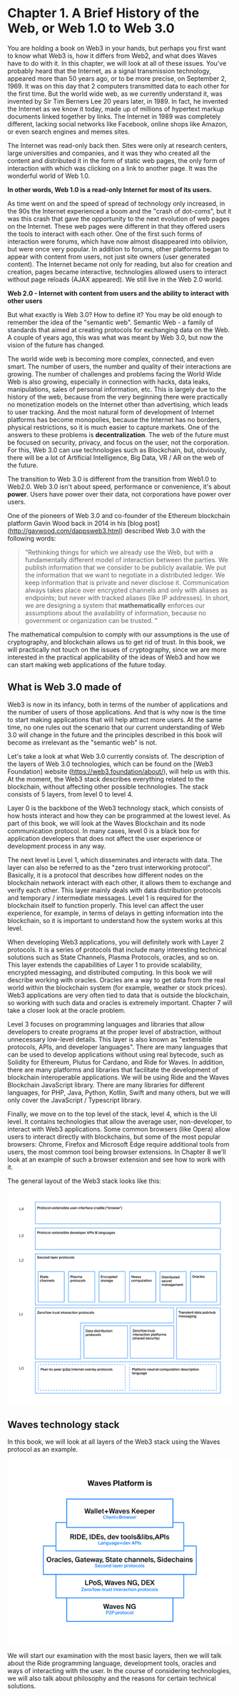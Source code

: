 # Chapter 1. A Brief History of the Web, or Web 1.0 to Web 3.0

You are holding a book on Web3 in your hands, but perhaps you first want to know what Web3 is, how it differs from Web2, and what does Waves have to do with it. In this chapter, we will look at all of these issues.
You've probably heard that the Internet, as a signal transmission technology, appeared more than 50 years ago, or to be more precise, on September 2, 1969. It was on this day that 2 computers transmitted data to each other for the first time. But the world wide web, as we currently understand it, was invented by Sir Tim Berners Lee 20 years later, in 1989. In fact, he invented the Internet as we know it today, made up of millions of hypertext markup documents linked together by links. The Internet in 1989 was completely different, lacking social networks like Facebook, online shops like Amazon, or even search engines and memes sites.

The Internet was read-only back then. Sites were only at research centers, large universities and companies, and it was they who created all the content and distributed it in the form of static web pages, the only form of interaction with which was clicking on a link to another page. It was the wonderful world of Web 1.0.

**In other words, Web 1.0 is a read-only Internet for most of its users.**

As time went on and the speed of spread of technology only increased, in the 90s the Internet experienced a boom and the "crash of dot-coms", but it was this crash that gave the opportunity to the next evolution of web pages on the Internet. These web pages were different in that they offered users the tools to interact with each other. One of the first such forms of interaction were forums, which have now almost disappeared into oblivion, but were once very popular. In addition to forums, other platforms began to appear with content from users, not just site owners (user generated content). The Internet became not only for reading, but also for creation and creation, pages became interactive, technologies allowed users to interact without page reloads (AJAX appeared). We still live in the Web 2.0 world.

**Web 2.0 - Internet with content from users and the ability to interact with other users**

But what exactly is Web 3.0? How to define it? You may be old enough to remember the idea of ​​the "semantic web". Semantic Web - a family of standards that aimed at creating protocols for exchanging data on the Web. A couple of years ago, this was what was meant by Web 3.0, but now the vision of the future has changed.

The world wide web is becoming more complex, connected, and even smart. The number of users, the number and quality of their interactions are growing. The number of challenges and problems facing the World Wide Web is also growing, especially in connection with hacks, data leaks, manipulations, sales of personal information, etc. This is largely due to the history of the web, because from the very beginning there were practically no monetization models on the Internet other than advertising, which leads to user tracking. And the most natural form of development of Internet platforms has become monopolies, because the Internet has no borders, physical restrictions, so it is much easier to capture markets. One of the answers to these problems is **decentralization**. The web of the future must be focused on security, privacy, and focus on the user, not the corporation. For this, Web 3.0 can use technologies such as Blockchain, but, obviously, there will be a lot of Artificial Intelligence, Big Data, VR / AR on the web of the future.

The transition to Web 3.0 is different from the transition from Web1.0 to Web2.0. Web 3.0 isn't about speed, performance or convenience, it's about **power**. Users have power over their data, not corporations have power over users.

One of the pioneers of Web 3.0 and co-founder of the Ethereum blockchain platform Gavin Wood back in 2014 in his [blog post] (http://gavwood.com/dappsweb3.html) described Web 3.0 with the following words:

> “Rethinking things for which we already use the Web, but with a fundamentally different model of interaction between the parties. We publish information that we consider to be publicly available. We put the information that we want to negotiate in a distributed ledger. We keep information that is private and never disclose it. Communication always takes place over encrypted channels and only with aliases as endpoints; but never with tracked aliases (like IP addresses). In short, we are designing a system that **mathematically** enforces our assumptions about the availability of information, because no government or organization can be trusted. "

The mathematical compulsion to comply with our assumptions is the use of cryptography, and blockchain allows us to get rid of trust. In this book, we will practically not touch on the issues of cryptography, since we are more interested in the practical applicability of the ideas of Web3 and how we can start making web applications of the future today.

## What is Web 3.0 made of

Web3 is now in its infancy, both in terms of the number of applications and the number of users of those applications. And that is why now is the time to start making applications that will help attract more users. At the same time, no one rules out the scenario that our current understanding of Web 3.0 will change in the future and the principles described in this book will become as irrelevant as the "semantic web" is not.

Let's take a look at what Web 3.0 currently consists of. The description of the layers of Web 3.0 technologies, which can be found on the [Web3 Foundation] website (https://web3.foundation/about/), will help us with this. At the moment, the Web3 stack describes everything related to the blockchain, without affecting other possible technologies. The stack consists of 5 layers, from level 0 to level 4.

Layer 0 is the backbone of the Web3 technology stack, which consists of how hosts interact and how they can be programmed at the lowest level. As part of this book, we will look at the Waves Blockchain and its node communication protocol. In many cases, level 0 is a black box for application developers that does not affect the user experience or development process in any way.

The next level is Level 1, which disseminates and interacts with data. The layer can also be referred to as the "zero trust interworking protocol". Basically, it is a protocol that describes how different nodes on the blockchain network interact with each other, it allows them to exchange and verify each other. This layer mainly deals with data distribution protocols and temporary / intermediate messages. Level 1 is required for the blockchain itself to function properly. This level can affect the user experience, for example, in terms of delays in getting information into the blockchain, so it is important to understand how the system works at this level.

When developing Web3 applications, you will definitely work with Layer 2 protocols. It is a series of protocols that include many interesting technical solutions such as State Channels, Plasma Protocols, oracles, and so on. This layer extends the capabilities of Layer 1 to provide scalability, encrypted messaging, and distributed computing. In this book we will describe working with oracles. Oracles are a way to get data from the real world within the blockchain system (for example, weather or stock prices). Web3 applications are very often tied to data that is outside the blockchain, so working with such data and oracles is extremely important. Chapter 7 will take a closer look at the oracle problem.

Level 3 focuses on programming languages ​​and libraries that allow developers to create programs at the proper level of abstraction, without unnecessary low-level details. This layer is also known as "extensible protocols, APIs, and developer languages". There are many languages ​​that can be used to develop applications without using real bytecode, such as Solidity for Ethereum, Plutus for Cardano, and Ride for Waves. In addition, there are many platforms and libraries that facilitate the development of blockchain interoperable applications. We will be using Ride and the Waves Blockchain JavaScript library. There are many libraries for different languages, for PHP, Java, Python, Kotlin, Swift and many others, but we will only cover the JavaScript / Typescript library.

Finally, we move on to the top level of the stack, level 4, which is the UI level. It contains technologies that allow the average user, non-developer, to interact with Web3 applications. Some common browsers (like Opera) allow users to interact directly with blockchains, but some of the most popular browsers: Chrome, Firefox and Microsoft Edge require additional tools from users, the most common tool being browser extensions. In Chapter 8 we'll look at an example of such a browser extension and see how to work with it.

The general layout of the Web3 stack looks like this:

![Web3 Stack](../../assets/1-0-1-1-web3-stack.png "Web3 Stack")

## Waves technology stack

In this book, we will look at all layers of the Web3 stack using the Waves protocol as an example.

![Waves Web3 Stack](../../assets/1-0-1-2-waves-web3-stack.png "Waves Web3 Stack")

We will start our examination with the most basic layers, then we will talk about the Ride programming language, development tools, oracles and ways of interacting with the user. In the course of considering technologies, we will also talk about philosophy and the reasons for certain technical solutions.